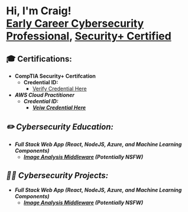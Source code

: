 <h1>Hi, I'm Craig! <br/><a href="https://github.com/joshmadakor1">Early Career Cybersecurity Professional</a>, <a href="https://www.linkedin.com/in/craig-l-6298a6a4/">Security+ Certified
</a> <!---<a href="https://www.youtube.com/c/joshmadakor">YouTuber</a></h1>--->

<h2>  🎓    Certifications:</h2>

- <b>CompTIA Security+ Certifcation</b>
  - <b>Credential ID: </b>
    - [Verify Credential Here](https://github.com/joshmadakor1/4chan-Image-Analysis-Middleware-C964) <b><i>
- <b>AWS Cloud Practitioner</b>
  - <b>Credential ID: </b>
    - [Veiw Credential Here](https://github.com/joshmadakor1/4chan-Image-Analysis-Middleware-C964) <b><i>


<h2> ✏️   Cybersecurity Education:</h2>

- <b>Full Stack Web App (React, NodeJS, Azure, and Machine Learning Components)</b>
  - [Image Analysis Middleware](https://github.com/joshmadakor1/4chan-Image-Analysis-Middleware-C964) <b><i>(Potentially NSFW)</b></i>


<h2>👨‍💻 Cybersecurity Projects:</h2>

- <b>Full Stack Web App (React, NodeJS, Azure, and Machine Learning Components)</b>
  - [Image Analysis Middleware](https://github.com/joshmadakor1/4chan-Image-Analysis-Middleware-C964) <b><i>(Potentially NSFW)</b></i>

  


<!--
**joshmadakor1/joshmadakor1** is a ✨ _special_ ✨ repository because its `README.md` (this file) appears on your GitHub profile.

Here are some ideas to get you started:

- 🔭 I’m currently working on ...
- 🌱 I’m currently learning ...
- 👯 I’m looking to collaborate on ...
- 🤔 I’m looking for help with ...
- 💬 Ask me about ...
- 📫 How to reach me: ...
- 😄 Pronouns: ...
- ⚡ Fun fact: ...
-->
